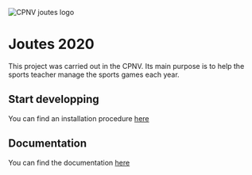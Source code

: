 ![CPNV joutes logo](https://github.com/CPNV-ES/Joutes/blob/master/wiki/logo-black.png)

# Joutes 2020
This project was carried out in the CPNV. Its main purpose is to help the sports teacher manage the sports games each year.


## Start developping
You can find an installation procedure [here](https://github.com/CPNV-ES/Joutes-2020/wiki/Proc%C3%A9dure-d'installation)
## Documentation
You can find the documentation [here](https://github.com/CPNV-ES/Joutes-2020/wiki)
